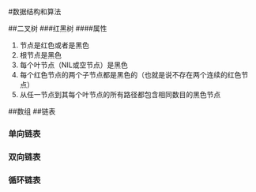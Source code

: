 #数据结构和算法

##二叉树
###红黑树
####属性
1. 节点是红色或者是黑色
2. 根节点是黑色
3. 每个叶节点（NIL或空节点）是黑色
4. 每个红色节点的两个子节点都是黑色的（也就是说不存在两个连续的红色节点）
5. 从任一节点到其每个叶节点的所有路径都包含相同数目的黑色节点

##数组
##链表
### 单向链表
### 双向链表
### 循环链表